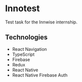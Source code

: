 # Innotest

Test task for the Innwise internship.

## Technologies

- React Navigation
- TypeScript
- Firebase
- Redux
- React Native
- React Native Firebase Auth
